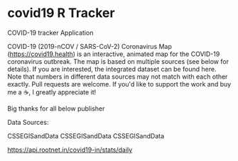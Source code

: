 # covid19 R Tracker 

COVID-19 tracker Application

COVID-19 (2019-nCOV / SARS-CoV-2) Coronavirus Map (https://covid19.health) is an interactive, animated map for the COVID-19 coronavirus outbreak.
The map is based on multiple sources (see below for details). If you are interested, the integrated dataset can be found here. Note that numbers in different data sources may not match with each other exactly.
Pull requests are welcome. If you'd like to support the work and buy me a ☕, I greatly appreciate it!


Big thanks for all below publisher

Data Sources:

CSSEGISandData
 CSSEGISandData
 CSSEGISandData
 
https://api.rootnet.in/covid19-in/stats/daily


